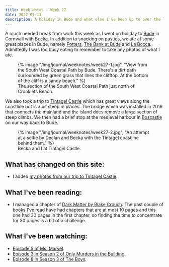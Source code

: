 ```yaml
---
title: Week Notes - Week 27
date: 2022-07-11
description: A holiday in Bude and what else I've been up to over the last seven days.
---
```


A much needed break from work this week as I went on holiday to [Bude](https://www.visitbude.info/) in Cornwall with [Becka](https://twitter.com/becka_louise_). In addition to snacking on pasties, we ate at some great places in Bude, namely [Potters](https://pottersbude.co.uk/), [The Bank at Bude](https://www.thebankatbude.com/) and [La Bocca](https://www.laboccabude.co.uk/). Admittedly I was too busy eating to remember to take any photos of what I ate.

<figure>
    {% image "/img/journal/weeknotes/week27-1.jpg", "View from the South West Coastal Path by Bude. There's a dirt path surrounded by green grass that lines the clifftop. At the bottom of the cliff is a sandy beach." %}
    <figcaption>The section of the South West Coastal Path just north of Crooklets Beach.</figcaption>
</figure>

We also took a trip to [Tintagel Castle](https://www.english-heritage.org.uk/visit/places/tintagel-castle/) which has great views along the coastline but is a bit steep in places. The bridge which was installed in 2019 that connects the mainland and the island does remove a large section of steep climbs. We then had a brief stop at the medieval harbour in [Boscastle](https://www.nationaltrust.org.uk/boscastle) on our way back to Bude.

<figure>
    {% image "/img/journal/weeknotes/week27-2.jpg", "An attempt at a selfie by Declan and Becka with the Tintagel coastline behind them." %}
    <figcaption>Becka and I at Tintagel Castle.</figcaption>
</figure>

## What has changed on this site:

- I added [my photos from our trip to Tintagel Castle](/photos/20220706/).

## What I've been reading:

- I managed a chapter of [Dark Matter by Blake Crouch](/reading/9781447297581/). The past couple of books I've read have had chapters that are at most 10 pages and this one had 30 pages in the first chapter, so finding the time to concentrate for 30 pages is a bit of a challenge.

## What I've been watching:

- [Episode 5 of Ms. Marvel](https://www.themoviedb.org/tv/92782-ms-marvel/season/1/episode/5).
- [Episode 3 in Season 2 of Only Murders in the Building](https://www.themoviedb.org/tv/107113-only-murders-in-the-building/season/2/episode/3).
- [Episode 8 in Season 3 of The Boys](https://www.themoviedb.org/tv/76479-the-boys/season/3/episode/8).
